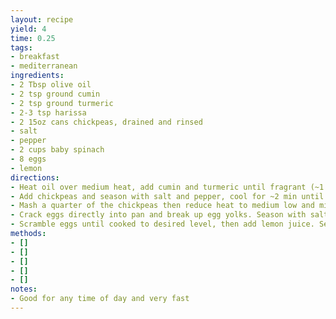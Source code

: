 ```yaml
---
layout: recipe
yield: 4
time: 0.25
tags:
- breakfast
- mediterranean
ingredients:
- 2 Tbsp olive oil
- 2 tsp ground cumin
- 2 tsp ground turmeric
- 2-3 tsp harissa
- 2 15oz cans chickpeas, drained and rinsed
- salt
- pepper
- 2 cups baby spinach
- 8 eggs
- lemon
directions:
- Heat oil over medium heat, add cumin and turmeric until fragrant (~1 min), then stir in harissa
- Add chickpeas and season with salt and pepper, cool for ~2 min until chickpeas are softened
- Mash a quarter of the chickpeas then reduce heat to medium low and mix in spinach
- Crack eggs directly into pan and break up egg yolks. Season with salt and pepper
- Scramble eggs until cooked to desired level, then add lemon juice. Season with salt and pepper as needed
methods:
- []
- []
- []
- []
- []
notes:
- Good for any time of day and very fast
---
```

